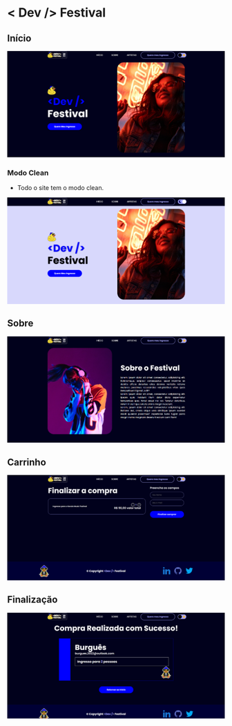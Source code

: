 # < Dev /> Festival

## Início

<img src="assets/img/Captura de tela inicio.png">

### Modo Clean

* Todo o site tem o modo clean.

<img src="assets/img/Captura de tela inicio-clean.png">

## Sobre

<img src="assets/img/Captura de tela inicio-sobre.png">
 
## Carrinho

<img src="assets/img/Captura de tela carrinho.png">

## Finalização

<img src="assets/img/Captura de tela finalização.png">
